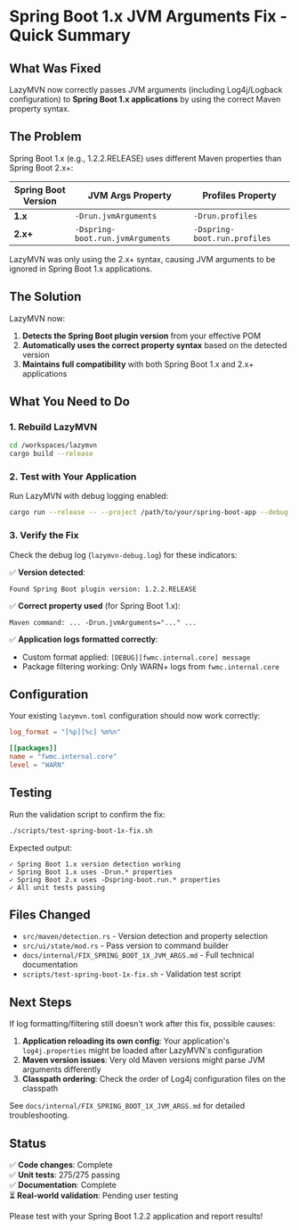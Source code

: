 # Spring Boot 1.x JVM Arguments Fix - Quick Summary

## What Was Fixed

LazyMVN now correctly passes JVM arguments (including Log4j/Logback configuration) to **Spring Boot 1.x applications** by using the correct Maven property syntax.

## The Problem

Spring Boot 1.x (e.g., 1.2.2.RELEASE) uses different Maven properties than Spring Boot 2.x+:

| Spring Boot Version | JVM Args Property | Profiles Property |
|---------------------|-------------------|-------------------|
| **1.x** | `-Drun.jvmArguments` | `-Drun.profiles` |
| **2.x+** | `-Dspring-boot.run.jvmArguments` | `-Dspring-boot.run.profiles` |

LazyMVN was only using the 2.x+ syntax, causing JVM arguments to be ignored in Spring Boot 1.x applications.

## The Solution

LazyMVN now:

1. **Detects the Spring Boot plugin version** from your effective POM
2. **Automatically uses the correct property syntax** based on the detected version
3. **Maintains full compatibility** with both Spring Boot 1.x and 2.x+ applications

## What You Need to Do

### 1. Rebuild LazyMVN

```bash
cd /workspaces/lazymvn
cargo build --release
```

### 2. Test with Your Application

Run LazyMVN with debug logging enabled:

```bash
cargo run --release -- --project /path/to/your/spring-boot-app --debug
```

### 3. Verify the Fix

Check the debug log (`lazymvn-debug.log`) for these indicators:

✅ **Version detected**:
```
Found Spring Boot plugin version: 1.2.2.RELEASE
```

✅ **Correct property used** (for Spring Boot 1.x):
```
Maven command: ... -Drun.jvmArguments="..." ...
```

✅ **Application logs formatted correctly**:
- Custom format applied: `[DEBUG][fwmc.internal.core] message`
- Package filtering working: Only WARN+ logs from `fwmc.internal.core`

## Configuration

Your existing `lazymvn.toml` configuration should now work correctly:

```toml
log_format = "[%p][%c] %m%n"

[[packages]]
name = "fwmc.internal.core"
level = "WARN"
```

## Testing

Run the validation script to confirm the fix:

```bash
./scripts/test-spring-boot-1x-fix.sh
```

Expected output:
```
✓ Spring Boot 1.x version detection working
✓ Spring Boot 1.x uses -Drun.* properties
✓ Spring Boot 2.x uses -Dspring-boot.run.* properties
✓ All unit tests passing
```

## Files Changed

- `src/maven/detection.rs` - Version detection and property selection
- `src/ui/state/mod.rs` - Pass version to command builder
- `docs/internal/FIX_SPRING_BOOT_1X_JVM_ARGS.md` - Full technical documentation
- `scripts/test-spring-boot-1x-fix.sh` - Validation test script

## Next Steps

If log formatting/filtering still doesn't work after this fix, possible causes:

1. **Application reloading its own config**: Your application's `log4j.properties` might be loaded after LazyMVN's configuration
2. **Maven version issues**: Very old Maven versions might parse JVM arguments differently
3. **Classpath ordering**: Check the order of Log4j configuration files on the classpath

See `docs/internal/FIX_SPRING_BOOT_1X_JVM_ARGS.md` for detailed troubleshooting.

## Status

✅ **Code changes**: Complete  
✅ **Unit tests**: 275/275 passing  
✅ **Documentation**: Complete  
⏳ **Real-world validation**: Pending user testing

Please test with your Spring Boot 1.2.2 application and report results!
